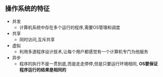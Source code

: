 ## 操作系统的特征

* 并发
  * 计算机系统中存在多个运行的程序,需要OS管理和调度
* 共享
  * 同时访问,互斥共享
* 虚拟
  * 利用多道程序设计技术,让每个用户都感觉有一个计算机专门为他服务
* 异步
  * 程序的执行不是一贯到底,而是走走停停,但是只要运行环境相同, **OS要保证程序运行的结果是相同的**